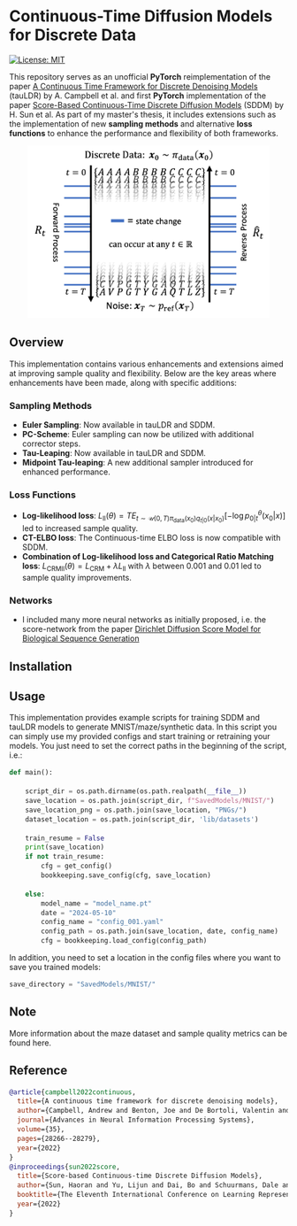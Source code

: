 # Continuous-Time Diffusion Models for Discrete Data

[![License: MIT](https://img.shields.io/badge/License-MIT-yellow.svg)](https://github.com/paulffm/Master-Thesis/blob/master/LICENSE)

This repository serves as an unofficial **PyTorch** reimplementation of the paper [A Continuous Time Framework for Discrete Denoising Models](https://arxiv.org/pdf/2205.14987) (tauLDR) by A. Campbell et al. and first **PyTorch** implementation of the paper [Score-Based Continuous-Time Discrete Diffusion Models](https://openreview.net/pdf?id=BYWWwSY2G5s) (SDDM) by H. Sun et al. As part of my master's thesis, it includes extensions such as the implementation of new **sampling methods** and alternative **loss functions** to enhance the performance and flexibility of both frameworks.

<p align="center">
  <img src="ct_forwardrev_process2.png"  alt="1" width = 438px height = 311px >
</p>

## Overview

This implementation contains various enhancements and extensions aimed at improving sample quality and flexibility. Below are the key areas where enhancements have been made, along with specific additions:

### Sampling Methods

- **Euler Sampling**: Now available in tauLDR and SDDM.
- **PC-Scheme**: Euler sampling can now be utilized with additional corrector steps.
- **Tau-Leaping**: Now available in tauLDR and SDDM.
- **Midpoint Tau-leaping**: A new additional sampler introduced for enhanced performance.

### Loss Functions

- **Log-likelihood loss**: $L_{\text{ll}}(\theta) = T E_{t\sim \mathcal{U}(0, T) \pi_{\text{data}}(x_0) q_{t|0}(x|x_0)}[ - \log p^{\theta}_{0|t}(x_0|x) ]$
led to increased sample quality.
- **CT-ELBO loss**: The Continuous-time ELBO loss is now compatible with SDDM.
- **Combination of Log-likelihood loss and Categorical Ratio Matching loss**: $L_{\text{CRMll}}(\theta) = L_{\text{CRM}} + \lambda L_{\text{ll}}$ with $\lambda$ between 0.001 and 0.01 led to sample quality improvements.
  
### Networks

- I included many more neural networks as initially proposed, i.e. the score-network from the paper [Dirichlet Diffusion Score Model for Biological Sequence Generation](https://arxiv.org/pdf/2305.10699.pdf)

## Installation



## Usage

This implementation provides example scripts for training SDDM and tauLDR models to generate MNIST/maze/synthetic data. In this script you can simply use my provided configs and start training or retraining your models. You just need to set the correct paths in the beginning of the script, i.e.:

```python
def main():

    script_dir = os.path.dirname(os.path.realpath(__file__))
    save_location = os.path.join(script_dir, f"SavedModels/MNIST/")
    save_location_png = os.path.join(save_location, "PNGs/")
    dataset_location = os.path.join(script_dir, 'lib/datasets')

    train_resume = False
    print(save_location)
    if not train_resume:
        cfg = get_config()
        bookkeeping.save_config(cfg, save_location)

    else:
        model_name = "model_name.pt"
        date = "2024-05-10"
        config_name = "config_001.yaml"
        config_path = os.path.join(save_location, date, config_name)
        cfg = bookkeeping.load_config(config_path)
```

In addition, you need to set a location in the config files where you want to save you trained models:

```python
save_directory = "SavedModels/MNIST/"
```

## Note

More information about the maze dataset and sample quality metrics can be found here.

## Reference

```bibtex
@article{campbell2022continuous,
  title={A continuous time framework for discrete denoising models},
  author={Campbell, Andrew and Benton, Joe and De Bortoli, Valentin and Rainforth, Thomas and Deligiannidis, George and Doucet, Arnaud},
  journal={Advances in Neural Information Processing Systems},
  volume={35},
  pages={28266--28279},
  year={2022}
}
@inproceedings{sun2022score,
  title={Score-based Continuous-time Discrete Diffusion Models},
  author={Sun, Haoran and Yu, Lijun and Dai, Bo and Schuurmans, Dale and Dai, Hanjun},
  booktitle={The Eleventh International Conference on Learning Representations},
  year={2022}
}
```
